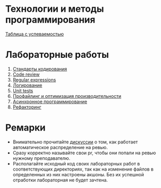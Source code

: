 # Технологии и методы программирования
[Таблица с успеваемостью](https://docs.google.com/spreadsheets/d/17gUhyaK20CFZuk3z73XZHiI7KEeHcWDrD1w_LXLhXg8/edit?usp=sharing)
# Лабораторные работы
1. [Стандарты кодирования](https://github.com/itsecd/prog_instruments_labs/blob/main/lab_1/README.md)
2. [Code review](https://github.com/itsecd/prog_instruments_labs/blob/main/lab_2/README.md)
3. [Regular expressions](https://github.com/itsecd/prog_instruments_labs/blob/main/lab_3/README.md)
4. [Логирование](https://github.com/itsecd/prog_instruments_labs/blob/main/lab_4/README.md)
5. [Unit tests](https://github.com/itsecd/prog_instruments_labs/blob/main/lab_5/README.md)
6. [Профайлинг и оптимизация производительности](https://github.com/itsecd/prog_instruments_labs/blob/main/lab_6/README.md)
7. [Асинхронное программирование](https://github.com/itsecd/prog_instruments_labs/blob/main/lab_7/README.md)
8. [Рефакторинг](https://github.com/itsecd/prog_instruments_labs/blob/main/lab_8/README.md)
# Ремарки
* Внимательно прочитайте [дискуссии](https://github.com/itsecd/prog_instruments_labs/discussions) о том, как работает автоматическое распределение на ревью.
* Сразу корректно называйте свои pr, чтобы они попали на ревью нужному преподавателю.
* Располагайте исходный код своих лабораторных работ в соответствующих директориях, так как на изменение файлов в определенных из них настроены акшоны. Без их успешной отработки лабораторная не будет зачтена.
